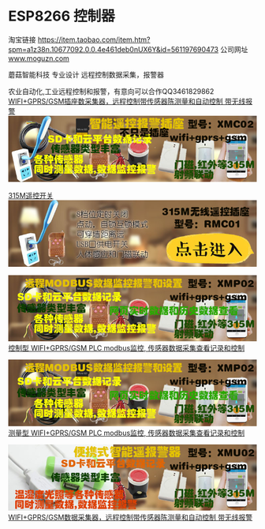 # ESP8266 控制器
淘宝链接 https://item.taobao.com/item.htm?spm=a1z38n.10677092.0.0.4e461deb0nUX6Y&id=561197690473
公司网址 www.moguzn.com

蘑菇智能科技 专业设计 远程控制数据采集，报警器

农业自动化,工业远程控制和报警，有意向可以合作QQ3461829862
 <br><a href="https://item.taobao.com/item.htm?spm=a1z10.3-c-s.w4002-17441495625.55.c7b45eablld4hj&id=569147110676">
  WIFI+GPRS/GSM插座数采集器，远程控制带传感器陈测量和自动控制 带无线报警</a>
  ![image](https://github.com/mogudz/tempfile/raw/master/TB27qSypGSWBuNjSsrbXXa0mVXa_!!41886626.jpg)<br>

  <a href="https://item.taobao.com/item.htm?spm=a1z10.5-c-s.w4002-17441495635.12.28d662ec1jCrIv&id=564531564725">315M遥控开关</a><br>
 ![image](https://github.com/mogudz/tempfile/raw/master/TB2dqKrpNSYBuNjSsphXXbGvVXa_!!41886626.jpg)
 
  ![image](https://github.com/mogudz/tempfile/raw/master/TB2lzh7pFmWBuNjSspdXXbugXXa_!!41886626.jpg)<br>
 <a href="https://item.taobao.com/item.htm?spm=a1z10.5-c-s.w4002-17441495635.98.28d662ec1jCrIv&id=569425662874">控制型 WIFI+GPRS/GSM PLC modbus监控,
 传感器数据采集查看记录和控制 </a>
 
 
  ![image](https://github.com/mogudz/tempfile/raw/master/TB2lzh7pFmWBuNjSspdXXbugXXa_!!41886626.jpg)<br>
 <a href="https://item.taobao.com/item.htm?spm=a1z10.3-c-s.w4002-17441495625.55.32dc5eabMrxtCt&id=568921308211">测量型 WIFI+GPRS/GSM  PLC modbus监控,
 传感器数据采集查看记录和控制</a>
 
   ![image](https://github.com/mogudz/tempfile/raw/master/TB2KH1DpFuWBuNjSszbXXcS7FXa_!!41886626.jpg)<br>
 <a href="https://item.taobao.com/item.htm?spm=a1z10.5-c-s.w4002-17441495635.10.6c1062ecItMxek&id=569508955231">
  WIFI+GPRS/GSM数据采集器，远程控制带传感器陈测量和自动控制 带无线报警</a>
  

